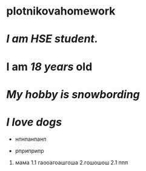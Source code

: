 # plotnikovahomework
 # ***I am HSE student.***
 # **I am _18 years_ old**
# _My hobby is snowbording_
# *I love dogs*
- нпнпанпанп 
+ рприприпр
1. мама
1.1 гаооагоашгоша
2.гошошош
2.1 ппп
